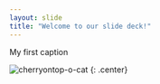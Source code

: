 ```yaml
---
layout: slide
title: "Welcome to our slide deck!"
---
```


My first caption

![cherryontop-o-cat](https://octodex.github.com/images/cherryontop-o-cat.png)
{: .center}
